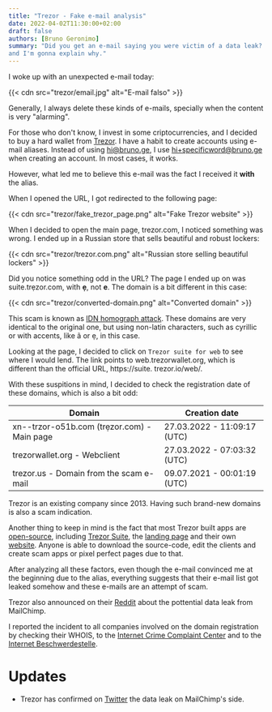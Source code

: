 ```yaml
---
title: "Trezor - Fake e-mail analysis"
date: 2022-04-02T11:30:00+02:00
draft: false
authors: [Bruno Geronimo]
summary: "Did you get an e-mail saying you were victim of a data leak? It's a fake one, 
and I'm gonna explain why."
---
```

I woke up with an unexpected e-mail today:

{{< cdn src="trezor/email.jpg" alt="E-mail falso" >}}

Generally, I always delete these kinds of e-mails, specially when the content is very "alarming".

For those who don't know, I invest in some criptocurrencies, and I decided to buy a hard wallet 
from [Trezor](https://trezor.io). I have a habit to create accounts using e-mail aliases. 
Instead of using hi@bruno.ge, I use hi+specificword@bruno.ge when creating an account. In most 
cases, it works.

However, what led me to believe this e-mail was the fact I received it **with** the alias.

When I opened the URL, I got redirected to the following page:

{{< cdn src="trezor/fake_trezor_page.png" alt="Fake Trezor website" >}}

When I decided to open the main page, trezor.com, I noticed something was wrong. I ended up in a 
Russian store that sells beautiful and robust lockers:

{{< cdn src="trezor/trezor.com.png" alt="Russian store selling beautiful lockers" >}}

Did you notice something odd in the URL? The page I ended up on was suite.trẹzor.com, with **ẹ**,
not **e**. The domain is a bit different in this case:

{{< cdn src="trezor/converted-domain.png" alt="Converted domain" >}}

This scam is known as [IDN homograph attack](https://en.wikipedia.org/wiki/IDN_homograph_attack).
These domains are very identical to the original one, but using non-latin characters, such as 
cyrillic or with accents, like ã or ẹ, in this case.

Looking at the page, I decided to click on `Trezor suite for web` to see where I would lend. The 
link points to web.trezorwallet.org, which is different than the official URL, https://suite.
trezor.io/web/.

With these suspitions in mind, I decided to check the registration date of these domains, which 
is also a bit odd:

| Domain                                      | Creation date               |
|---------------------------------------------|-----------------------------|
| xn--trzor-o51b.com (trẹzor.com) - Main page | 27.03.2022 - 11:09:17 (UTC) |
| trezorwallet.org - Webclient                | 27.03.2022 - 07:03:32 (UTC) |
| trezor.us - Domain from the scam e-mail     | 09.07.2021 - 00:01:19 (UTC) |

Trezor is an existing company since 2013. Having such brand-new domains is also a scam indication.

Another thing to keep in mind is the fact that most Trezor built apps are [open-source](https://github.com/trezor),
including [Trezor Suite](https://github.com/trezor/trezor-suite), the 
[landing page](https://github.com/trezor/trezor-suite/tree/develop/packages/suite-web-landing) 
and their own [website](https://github.com/trezor/trezor-suite/tree/develop/packages/suite-web).
Anyone is able to download the source-code, edit the clients and create scam apps or pixel 
perfect pages due to that.

After analyzing all these factors, even though the e-mail convinced me at the beginning due to 
the alias, everything suggests that their e-mail list got leaked somehow and these e-mails are 
an attempt of scam.

Trezor also announced on their [Reddit](https://www.reddit.com/r/TREZOR/comments/tv5yn9/we_are_investigating_a_potential_data_breach_of/) 
about the pottential data leak from MailChimp. 

I reported the incident to all companies involved on the domain registration by checking their 
WHOIS, to the [Internet Crime Complaint Center](https://www.ic3.gov/) and to the 
[Internet Beschwerdestelle](https://www.internet-beschwerdestelle.de/en/index.html).

# Updates

* Trezor has confirmed on [Twitter](https://twitter.com/Trezor/status/1510558771944333312) the 
data leak on MailChimp's side.